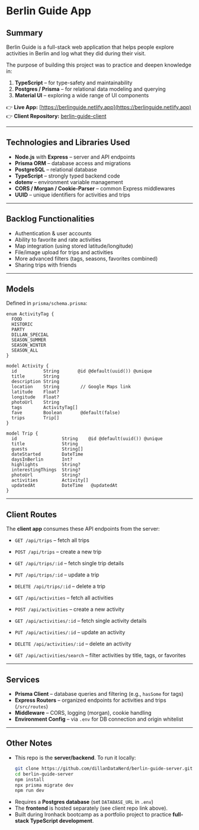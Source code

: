 # Berlin Guide App

## Summary
Berlin Guide is a full-stack web application that helps people explore activities in Berlin and log what they did during their visit.  

The purpose of building this project was to practice and deepen knowledge in:
1. **TypeScript** – for type-safety and maintainability  
2. **Postgres / Prisma** – for relational data modeling and querying  
3. **Material UI** – exploring a wide range of UI components  

👉 **Live App:** [https://berlinguide.netlify.app](https://berlinguide.netlify.app)  
👉 **Client Repository:** [berlin-guide-client](https://github.com/dillanDataNerd/berlin-guide-client)  

---

## Technologies and Libraries Used
- **Node.js** with **Express** – server and API endpoints  
- **Prisma ORM** – database access and migrations  
- **PostgreSQL** – relational database  
- **TypeScript** – strongly typed backend code  
- **dotenv** – environment variable management  
- **CORS / Morgan / Cookie-Parser** – common Express middlewares  
- **UUID** – unique identifiers for activities and trips  

---

## Backlog Functionalities
- Authentication & user accounts  
- Ability to favorite and rate activities  
- Map integration (using stored latitude/longitude)  
- File/image upload for trips and activities  
- More advanced filters (tags, seasons, favorites combined)  
- Sharing trips with friends  

---

## Models
Defined in `prisma/schema.prisma`:

```prisma
enum ActivityTag {
  FOOD
  HISTORIC
  PARTY
  DILLAN_SPECIAL
  SEASON_SUMMER
  SEASON_WINTER
  SEASON_ALL
}

model Activity {
  id          String       @id @default(uuid()) @unique
  title       String
  description String
  location    String        // Google Maps link
  latitude    Float?
  longitude   Float?
  photoUrl    String
  tags        ActivityTag[]
  fave        Boolean       @default(false)
  trips       Trip[]
}

model Trip {
  id                 String    @id @default(uuid()) @unique
  title              String
  guests             String[]
  dateStarted        DateTime
  daysInBerlin       Int?
  highlights         String?
  interestingThings  String?
  photoUrl           String?
  activities         Activity[]
  updatedAt          DateTime   @updatedAt
}
```

---

## Client Routes
The **client app** consumes these API endpoints from the server:

- `GET /api/trips` – fetch all trips  
- `POST /api/trips` – create a new trip  
- `GET /api/trips/:id` – fetch single trip details  
- `PUT /api/trips/:id` – update a trip  
- `DELETE /api/trips/:id` – delete a trip  

- `GET /api/activities` – fetch all activities  
- `POST /api/activities` – create a new activity  
- `GET /api/activities/:id` – fetch single activity details  
- `PUT /api/activities/:id` – update an activity  
- `DELETE /api/activities/:id` – delete an activity  

- `GET /api/activities/search` – filter activities by title, tags, or favorites  

---

## Services
- **Prisma Client** – database queries and filtering (e.g., `hasSome` for tags)  
- **Express Routers** – organized endpoints for activities and trips (`/src/routes`)  
- **Middleware** – CORS, logging (morgan), cookie handling  
- **Environment Config** – via `.env` for DB connection and origin whitelist  

---

## Other Notes
- This repo is the **server/backend**. To run it locally:
  ```bash
  git clone https://github.com/dillanDataNerd/berlin-guide-server.git
  cd berlin-guide-server
  npm install
  npx prisma migrate dev
  npm run dev
  ```
- Requires a **Postgres database** (set `DATABASE_URL` in `.env`)
- The **frontend** is hosted separately (see client repo link above).  
- Built during Ironhack bootcamp as a portfolio project to practice **full-stack TypeScript development**.  
